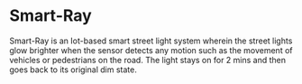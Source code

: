 # Smart-Ray
Smart-Ray is an Iot-based smart street light system wherein the street lights glow brighter when the sensor detects any motion such as the movement of vehicles or pedestrians on the road. The light stays on for 2 mins and then goes back to its original dim state.
